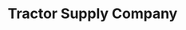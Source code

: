 ---
title: "Tractor Supply Company"
url: /el-paso/tractor-supply-company-south-desert-boulevard/
shop: general
---